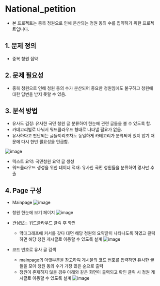 # National_petition
* 본 프로젝트는 중복 청원으로 인해 분산되는 청원 동의 수를 집약하기 위한 프로젝트입니다.

## 1. 문제 정의
* 중복 청원 집약

## 2. 문제 필요성
* 중복 청원으로 인해 청원 동의 수가 분산되어 중요한 청원임에도 불구하고 청원에 대한 답변을 받지 못할 수 있음.

## 3. 분석 방법
* 유사도 검정: 유사한 국민 청원 글 분류하여 한눈에 관련 글들을 볼 수 있도록 함. 
 * 카데고리별로 나눠서 워드클라우드 형태로 나타낼 필요가 없음. 
  * 유사하다고 판단되는 글들끼리조차도 동일하게 카테고리가 분류되어 있지 않기 때문에 다시 한번 필요성을 언급함.


![image](https://user-images.githubusercontent.com/33725048/100218601-4a977700-2f58-11eb-8009-b76350ead7a3.png)


* 텍스트 요약: 국민청원 요약 글 생성
* 워드클라우드 생성을 위한 데이터 적재: 유사한 국민 청원들을 분류하여 명사만 추출 


## 4. Page 구성
* Mainpage
![image](https://user-images.githubusercontent.com/33725048/100218383-0a37f900-2f58-11eb-89da-59ed59af51c7.png)

* 청원 한눈에 보기 페이지 
![image](https://user-images.githubusercontent.com/33725048/100219175-06f13d00-2f59-11eb-9554-6672edbd4a4c.png)

* 관심있는 워드클라우드 클릭 후 화면 
  * 막대그래프에 커서를 갖다 대면 해당 청원의 요약글이 나타나도록 하였고 클릭하면 해당 청원 게시글로 이동할 수 있도록 설계
![image](https://user-images.githubusercontent.com/33725048/100219516-7109e200-2f59-11eb-8559-a58eb86c33e4.png)

* 코드 번호로 유사 글 검색
  * mainpage의 아랫부분을 참고하여 게시물의 코드 번호를 입력하면 유사한 글들을 모아 청원 동의 수가 가장 많은 순으로 출력
  * 청원이 존재하지 않을 경우 아래와 같은 화면이 출력되고 확인 클릭 시 청원 게시글로 이동할 수 있도록 설계
  ![image](https://user-images.githubusercontent.com/33725048/100219903-f1304780-2f59-11eb-94d0-c4f0d9c1127c.png)
  
